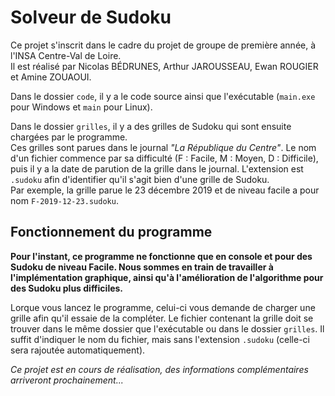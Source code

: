 # Solveur de Sudoku

Ce projet s'inscrit dans le cadre du projet de groupe de première année, à l'INSA Centre-Val de Loire.  
Il est réalisé par Nicolas BÉDRUNES, Arthur JAROUSSEAU, Ewan ROUGIER et Amine ZOUAOUI.

Dans le dossier `code`, il y a le code source ainsi que l'exécutable (`main.exe` pour Windows et `main` pour Linux).

Dans le dossier `grilles`, il y a des grilles de Sudoku qui sont ensuite chargées par le programme.  
Ces grilles sont parues dans le journal *"La République du Centre"*. Le nom d'un fichier commence par sa difficulté (F : Facile, M : Moyen, D : Difficile), puis il y a la date de parution de la grille dans le journal. L'extension est `.sudoku` afin d'identifier qu'il s'agit bien d'une grille de Sudoku.  
Par exemple, la grille parue le 23 décembre 2019 et de niveau facile a pour nom `F-2019-12-23.sudoku`.

## Fonctionnement du programme

**Pour l'instant, ce programme ne fonctionne que en __console__ et pour des Sudoku de __niveau Facile__. Nous sommes en train de travailler à l'implémentation graphique, ainsi qu'à l'amélioration de l'algorithme pour des Sudoku plus difficiles.**

Lorque vous lancez le programme, celui-ci vous demande de charger une grille afin qu'il essaie de la compléter. Le fichier contenant la grille doit se trouver dans le même dossier que l'exécutable ou dans le dossier `grilles`. Il suffit d'indiquer le nom du fichier, mais sans l'extension `.sudoku` (celle-ci sera rajoutée automatiquement).

*Ce projet est en cours de réalisation, des informations complémentaires arriveront prochainement...*

